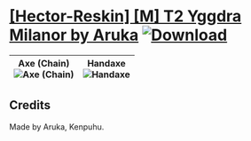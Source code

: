 # [\[Hector-Reskin\] \[M\] T2 Yggdra Milanor by Aruka](https://git.io/JisyA) [![Download](https://img.shields.io/badge/Download--red?style=social&logo=github)](https://git.io/JisSf)

| <b>Axe (Chain)</b><br/><img alt="Axe (Chain)" src="https://git.io/Jis1N"/> | <b>Handaxe</b><br/><img alt="Handaxe" src="https://git.io/JisMq"/> |
| :---: | :---: |

## Credits

Made by Aruka, Kenpuhu.

